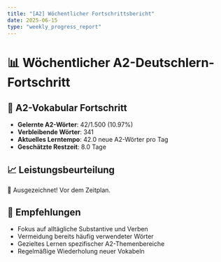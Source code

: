 ```yaml
---
title: "[A2] Wöchentlicher Fortschrittsbericht"
date: 2025-06-15
type: "weekly_progress_report"
---
```


# 📊 Wöchentlicher A2-Deutschlern-Fortschritt

## 🎯 A2-Vokabular Fortschritt
- **Gelernte A2-Wörter**: 42/1.500 (10.97%)
- **Verbleibende Wörter**: 341
- **Aktuelles Lerntempo**: 42.0 neue A2-Wörter pro Tag
- **Geschätzte Restzeit**: 8.0 Tage

## 📈 Leistungsbeurteilung
🚀 Ausgezeichnet! Vor dem Zeitplan.

## 🎪 Empfehlungen
- Fokus auf alltägliche Substantive und Verben
- Vermeidung bereits häufig verwendeter Wörter
- Gezieltes Lernen spezifischer A2-Themenbereiche
- Regelmäßige Wiederholung neuer Vokabeln
